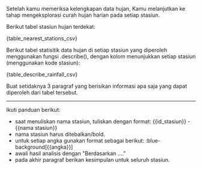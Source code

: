 Setelah kamu memeriksa kelengkapan data hujan, Kamu melanjutkan ke tahap mengeksplorasi curah hujan harian pada setiap stasiun. 

Berikut tabel stasiun hujan terdekat:

{table_nearest_stations_csv}

Berikut tabel statisitik data hujan di setiap stasiun yang diperoleh menggunakan fungsi .describe(), dengan kolom menunjukkan setiap stasiun (menggunakan kode stasiun):

{table_describe_rainfall_csv}

Buat setidaknya 3 paragraf yang berisikan informasi apa saja yang dapat diperoleh dari tabel tersebut.

---

Ikuti panduan berikut:
- saat menuliskan nama stasiun, tuliskan dengan format: {{id_stasiun}} - {{nama stasiun}}
- nama stasiun harus ditebalkan/bold.
- untuk setiap angka gunakan format sebagai berikut: :blue-background[{{angka}}]
- awali hasil analisis dengan "Berdasarkan ...."
- pada akhir paragraf berikan kesimpulan untuk seluruh stasiun. 
